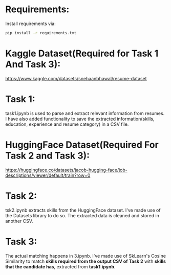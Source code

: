 # Requirements:
Install requirements via:
```bash
pip install -r requirements.txt
```

# Kaggle Dataset(Required for Task 1 And Task 3):
https://www.kaggle.com/datasets/snehaanbhawal/resume-dataset

# Task 1:
task1.ipynb is used to parse and extract relevant information from resumes. I have also added functionality to save the extracted information(skills, education, experience and resume category) in a CSV file.


# HuggingFace Dataset(Required For Task 2 and Task 3):
https://huggingface.co/datasets/jacob-hugging-face/job-descriptions/viewer/default/train?row=0

# Task 2:
tsk2.ipynb extracts skills from the HuggingFace dataset. I've made use of the Datasets library to do so. The extracted data is cleaned and stored in another CSV.

# Task 3:
The actual matching happens in 3.ipynb. I've made use of SkLearn's Cosine Similarity to match **skills required from the output CSV of Task 2** with **skills that the candidate has**, extracted from
**task1.ipynb**.
